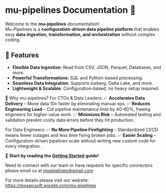 # mu-pipelines Documentation 🚀

Welcome to the **mu-pipelines** documentation!  
Mu-Pipelines is a **configuration-driven data pipeline platform** that enables easy **data ingestion, transformation, and orchestration** without complex coding.

## 🌟 Features
- **Flexible Data Ingestion**: Read from CSV, JSON, Parquet, Databases, and more.
- **Powerful Transformations**: SQL and Python-based processing.
- **Seamless Data Integration**: Supports Iceberg, Delta Lake, and more.
- **Lightweight & Scalable**: Configuration-based, no heavy setup required.

🚀 Why mu-pipelines? 
For CTOs & Data Leaders:
✅ **Accelerates Data Delivery** – Move data 10x faster by eliminating manual ops.
✅ **Reduces Engineering Load** – Cut pipeline maintenance time by 40-60%, freeing engineers for higher-value work.
✅ **Minimizes Risk** – Automated testing and validation prevent costly data errors before they hit production.

For Data Engineers:
✅ **No More Pipeline Firefighting** – Standardized CI/CD means fewer outages and less time fixing broken jobs.
✅ **Easier Scaling** – Configuration-driven pipelines scale without writing new custom code for every integration.


📖 **Start by reading the [Getting Started](getting-started.md) guide!**

Need to connect with our team or have requests for specific connectors please email us at mupipelines@gmail.com

For more details please visit our website: https://mosaicsoft.wixsite.com/mu-pipelines